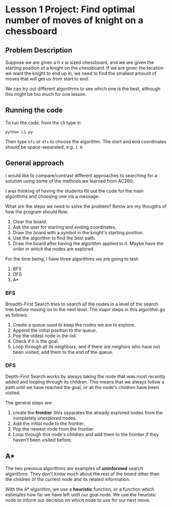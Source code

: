 # Lesson 1 Project: Find optimal number of moves of knight on a chessboard

## Problem Description

Suppose we are given a h x w sized chessboard, and we are given the starting 
position of a knight on the chessboard. If we are given the location we want
the knight to end up in, we need to find the smallest amount of moves that
will get us from start to end.

We can try out different algorithms to see which one is the best, although 
this might be too much for one lesson.

## Running the code
To run the code, from the cli type in
```shell
python L1.py
```
Then type `bfs` or `dfs` to choose the algorithm. The start and end coordinates
should be space-separated, e.g. `1 0`.

## General approach 
I would like to compare/contrast different approaches to searching for a solution
using some of the methods we learned from AC260.

I was thinking of having the students fill out the code for the main algorithms
and choosing one via a message.

What are the steps we need to solve the problem? Below are my thougths of 
how the program should flow:
1. Clear the board.
2. Ask the user for starting and ending coordinates.
3. Draw the board with a symbol in the knight's starting position. 
4. Use the algorithm to find the best path.
5. Draw the board after having the algorithm applied to it. Maybe have the order
in which the nodes are explored.

For the time being, I have three algorithms we are going to test:
1. BFS
2. DFS
3. A\*

### BFS

Breadth-First Search tries to search all the nodes in a level of the search tree
before moving on to the next level.
The major steps in this algorithm go as follows:
1. Create a queue used to keep the nodes we are to explore.
2. Append the initial position to the queue.
3. Pop the oldest node in the list.
4. Check if it is the goal.
5. Loop through all its neighbors, and if there are neighors who have not 
been visited, add them to the end of the queue.

### DFS

Depth-First Search works by always taking the node that was most recently
added and looping through its children. This means that we always follow
a path until we have reached the goal, or all the node's children have been
visited.

The general steps are:
1. create the **frontier** (this separates the already explored nodes from
the completely unexplored nodes.
2. Add the initial node to the frontier.
3. Pop the newest node from the frontier.
4. Loop through this node's children and add them to the frontier if they 
haven't been visited before.


## A\*
The two previous algorithms are examples of **uninformed** search algorithms.
They don't know much about the rest of the board other than the children of the
current node and its related information.

With the A\* algorithm, we use a **heuristic** function, or a function
which estimates how far we have left until our goal node. We use the 
heuristic node to inform our decision on which node to use for our next 
move.
